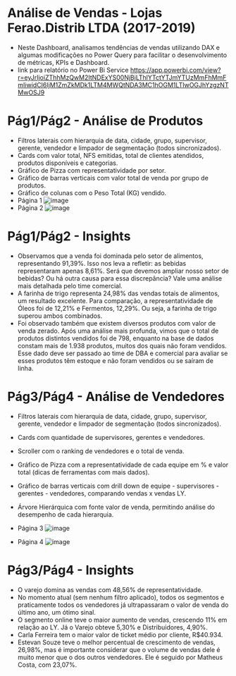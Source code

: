 # Análise de Vendas - Lojas Ferao.Distrib LTDA (2017-2019)
* Neste Dashboard, analisamos tendências de vendas utilizando DAX e algumas modificações no Power Query para facilitar o desenvolvimento de métricas, KPIs e Dashboard.
* link para relatório no Power Bi Service https://app.powerbi.com/view?r=eyJrIjoiZThhMzQwM2ItNDExYS00NjBjLThlYTctYTJmYTUzMmFhMmFmIiwidCI6IjM1ZmZkMDk1LTM4MWQtNDA3MC1hOGM1LTIwOGJhYzgzNTMwOSJ9
# Pág1/Pág2 - Análise de Produtos

*  Filtros laterais com hierarquia de data, cidade, grupo, supervisor, gerente, vendedor e limpador de segmentação (todos sincronizados).
*  Cards com valor total, NFS emitidas, total de clientes atendidos, produtos disponíveis e categorias.
*  Gráfico de Pizza com representatividade por setor.
*  Gráfico de barras verticais com valor total de venda por grupo de produtos.
*  Gráfico de colunas com o Peso Total (KG) vendido.
* Página 1
  ![image](https://github.com/nicolaskra/ferao_distrib/assets/144272226/732c09f5-31b8-4372-8aa5-fb6919ca602c)
* Página 2
  ![image](https://github.com/nicolaskra/ferao_distrib/assets/144272226/f39e6c8f-2d50-4e98-97a8-3a8cc178812a)

#  Pág1/Pág2 - Insights

*  Observamos que a venda foi dominada pelo setor de alimentos, representando 91,39%. Isso nos leva a refletir: as bebidas representaram apenas 8,61%. Será que devemos ampliar nosso setor de bebidas? Ou há outra causa para essa discrepância? Vale uma análise mais detalhada pelo time comercial.
*  A farinha de trigo representa 24,98% das vendas totais de alimentos, um resultado excelente. Para comparação, a representatividade de Óleos foi de 12,21% e Fermentos, 12,29%. Ou seja, a farinha de trigo superou ambos combinados.
*  Foi observado também que existem diversos produtos com valor de venda zerado. Após uma análise mais profunda, vimos que o total de produtos distintos vendidos foi de 798, enquanto na base de dados constam mais de 1.938 produtos, muitos dos quais não foram vendidos. Esse dado deve ser passado ao time de DBA e comercial para avaliar se esses produtos têm estoque e não foram vendidos ou se saíram de linha.

#  Pág3/Pág4 - Análise de Vendedores

*  Filtros laterais com hierarquia de data, cidade, grupo, supervisor, gerente, vendedor e limpador de segmentação (todos sincronizados).
*  Cards com quantidade de supervisores, gerentes e vendedores.
*  Scroller com o ranking de vendedores e o total de venda.
*  Gráfico de Pizza com a representatividade de cada equipe em % e valor total (dicas de ferramentas com mais dados).
*  Gráfico de barras verticais com drill down de equipe - supervisores - gerentes - vendedores, comparando vendas x vendas LY.
*  Árvore Hierárquica com fonte valor de venda, permitindo análise do desempenho de cada hierarquia.

* Página 3
  ![image](https://github.com/nicolaskra/ferao_distrib/assets/144272226/f06b5093-b546-44d3-9a50-abaeabdb75f3)
* Página 4
  ![image](https://github.com/nicolaskra/ferao_distrib/assets/144272226/cbc147bb-24a2-4432-ada5-b545eed7343a)

# Pág3/Pág4 - Insights

*  O varejo domina as vendas com 48,56% de representatividade.
*  No momento atual (sem nenhum filtro aplicado), todos os segmentos e praticamente todos os vendedores já ultrapassaram o valor de venda do último ano, um ótimo sinal.
*  O segmento online teve o maior aumento de vendas, crescendo 11% em relação ao LY. Já o Varejo obteve 5,30% e Distribuidores, 4,90%.
*  Carla Ferreira tem o maior valor de ticket médio por cliente, R$40.934.
*  Estevan Souze teve o melhor percentual de crescimento de vendas, 26,98%, mas é importante considerar que o volume de vendas dele é muito menor que o dos outros vendedores. Ele é seguido por Matheus Costa, com 23,07%.

